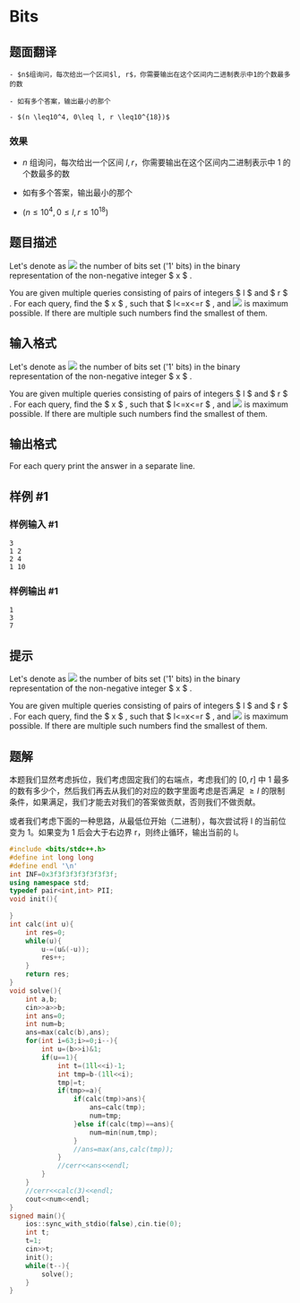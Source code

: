 # Bits

## 题面翻译

```
- $n$组询问，每次给出一个区间$l, r$，你需要输出在这个区间内二进制表示中1的个数最多的数

- 如有多个答案，输出最小的那个

- $(n \leq10^4, 0\leq l, r \leq10^{18})$

```
### 效果
- $n$ 组询问，每次给出一个区间 $l, r$，你需要输出在这个区间内二进制表示中 1 的个数最多的数

- 如有多个答案，输出最小的那个

- $(n \leq10^4, 0\leq l, r \leq10^{18})$

## 题目描述

Let's denote as ![](https://cdn.luogu.com.cn/upload/vjudge_pic/CF484A/b30c9ebcde0f9929e0344fbd7e7dae947e957ee2.png) the number of bits set ('1' bits) in the binary representation of the non-negative integer $ x $ .

You are given multiple queries consisting of pairs of integers $ l $ and $ r $ . For each query, find the $ x $ , such that $ l<=x<=r $ , and ![](https://cdn.luogu.com.cn/upload/vjudge_pic/CF484A/b30c9ebcde0f9929e0344fbd7e7dae947e957ee2.png) is maximum possible. If there are multiple such numbers find the smallest of them.

## 输入格式

Let's denote as ![](https://cdn.luogu.com.cn/upload/vjudge_pic/CF484A/b30c9ebcde0f9929e0344fbd7e7dae947e957ee2.png) the number of bits set ('1' bits) in the binary representation of the non-negative integer $ x $ .

You are given multiple queries consisting of pairs of integers $ l $ and $ r $ . For each query, find the $ x $ , such that $ l<=x<=r $ , and ![](https://cdn.luogu.com.cn/upload/vjudge_pic/CF484A/b30c9ebcde0f9929e0344fbd7e7dae947e957ee2.png) is maximum possible. If there are multiple such numbers find the smallest of them.

## 输出格式

For each query print the answer in a separate line.

## 样例 #1

### 样例输入 #1

```
3
1 2
2 4
1 10
```

### 样例输出 #1

```
1
3
7
```

## 提示

Let's denote as ![](https://cdn.luogu.com.cn/upload/vjudge_pic/CF484A/b30c9ebcde0f9929e0344fbd7e7dae947e957ee2.png) the number of bits set ('1' bits) in the binary representation of the non-negative integer $ x $ .

You are given multiple queries consisting of pairs of integers $ l $ and $ r $ . For each query, find the $ x $ , such that $ l<=x<=r $ , and ![](https://cdn.luogu.com.cn/upload/vjudge_pic/CF484A/b30c9ebcde0f9929e0344fbd7e7dae947e957ee2.png) is maximum possible. If there are multiple such numbers find the smallest of them.

## 题解
本题我们显然考虑拆位，我们考虑固定我们的右端点，考虑我们的 $[0,r]$ 中 1 最多的数有多少个，然后我们再去从我们的对应的数字里面考虑是否满足 $\geq l$ 的限制条件，如果满足，我们才能去对我们的答案做贡献，否则我们不做贡献。

或者我们考虑下面的一种思路，从最低位开始（二进制），每次尝试将 l 的当前位变为 1。如果变为 1 后会大于右边界 r，则终止循环，输出当前的 l。
```cpp
#include <bits/stdc++.h>
#define int long long
#define endl '\n'
int INF=0x3f3f3f3f3f3f3f3f;
using namespace std;
typedef pair<int,int> PII;
void init(){
    
}
int calc(int u){
    int res=0;
    while(u){
        u-=(u&(-u));
        res++;
    }
    return res;
}
void solve(){
    int a,b;
    cin>>a>>b;
    int ans=0;
    int num=b;
    ans=max(calc(b),ans);
    for(int i=63;i>=0;i--){
        int u=(b>>i)&1;
        if(u==1){
            int t=(1ll<<i)-1;
            int tmp=b-(1ll<<i);
            tmp|=t;
            if(tmp>=a){
                if(calc(tmp)>ans){
                    ans=calc(tmp);
                    num=tmp;
                }else if(calc(tmp)==ans){
                    num=min(num,tmp);
                }
                //ans=max(ans,calc(tmp));
            }
            //cerr<<ans<<endl;
        }
    }
    //cerr<<calc(3)<<endl;
    cout<<num<<endl;
}
signed main(){
    ios::sync_with_stdio(false),cin.tie(0);
    int t;
    t=1;
    cin>>t;
    init();
    while(t--){
        solve();
    }
}
```